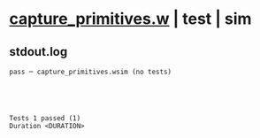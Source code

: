 # [capture_primitives.w](../../../../examples/tests/valid/capture_primitives.w) | test | sim

## stdout.log
```log
pass ─ capture_primitives.wsim (no tests)
 




Tests 1 passed (1) 
Duration <DURATION>

```

